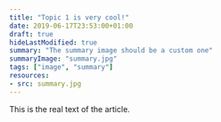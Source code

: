 ```yaml
---
title: "Topic 1 is very cool!"
date: 2019-06-17T23:53:00+01:00
draft: true
hideLastModified: true
summary: "The summary image should be a custom one"
summaryImage: "summary.jpg"
tags: ["image", "summary"]
resources:
- src: summary.jpg
---
```


This is the real text of the article. 